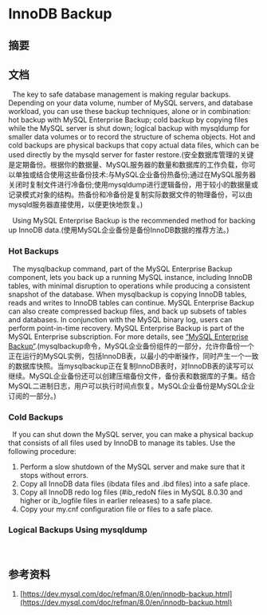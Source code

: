 #  InnoDB Backup
## 摘要

## 文档
&nbsp;&nbsp;The key to safe database management is making regular backups. Depending on your data volume, number of MySQL servers, and database workload, you can use these backup techniques, alone or in combination: hot backup with MySQL Enterprise Backup; cold backup by copying files while the MySQL server is shut down; logical backup with mysqldump for smaller data volumes or to record the structure of schema objects. Hot and cold backups are physical backups that copy actual data files, which can be used directly by the mysqld server for faster restore.(安全数据库管理的关键是定期备份。根据你的数据量、MySQL服务器的数量和数据库的工作负载，你可以单独或结合使用这些备份技术:与MySQL企业备份热备份;通过在MySQL服务器关闭时复制文件进行冷备份;使用mysqldump进行逻辑备份，用于较小的数据量或记录模式对象的结构。热备份和冷备份是复制实际数据文件的物理备份，可以由mysqld服务器直接使用，以便更快地恢复。)

&nbsp;&nbsp;Using MySQL Enterprise Backup is the recommended method for backing up InnoDB data.(使用MySQL企业备份是备份InnoDB数据的推荐方法。)

### Hot Backups
&nbsp;&nbsp;The mysqlbackup command, part of the MySQL Enterprise Backup component, lets you back up a running MySQL instance, including InnoDB tables, with minimal disruption to operations while producing a consistent snapshot of the database. When mysqlbackup is copying InnoDB tables, reads and writes to InnoDB tables can continue. MySQL Enterprise Backup can also create compressed backup files, and back up subsets of tables and databases. In conjunction with the MySQL binary log, users can perform point-in-time recovery. MySQL Enterprise Backup is part of the MySQL Enterprise subscription. For more details, see [“MySQL Enterprise Backup“](./000.MySQL%20Enterprise%20Backup.md).(mysqlbackup命令，MySQL企业备份组件的一部分，允许你备份一个正在运行的MySQL实例，包括InnoDB表，以最小的中断操作，同时产生一个一致的数据库快照。当mysqlbackup正在复制InnoDB表时，对InnoDB表的读写可以继续。MySQL企业备份还可以创建压缩备份文件，备份表和数据库的子集。结合MySQL二进制日志，用户可以执行时间点恢复。MySQL企业备份是MySQL企业订阅的一部分。)

### Cold Backups
&nbsp;&nbsp;If you can shut down the MySQL server, you can make a physical backup that consists of all files used by InnoDB to manage its tables. Use the following procedure:

1. Perform a slow shutdown of the MySQL server and make sure that it stops without errors.
2. Copy all InnoDB data files (ibdata files and .ibd files) into a safe place.
3. Copy all InnoDB redo log files (#ib_redoN files in MySQL 8.0.30 and higher or ib_logfile files in earlier releases) to a safe place.
4. Copy your my.cnf configuration file or files to a safe place.

### Logical Backups Using mysqldump
&nbsp;&nbsp;

## 参考资料
1. [https://dev.mysql.com/doc/refman/8.0/en/innodb-backup.html](https://dev.mysql.com/doc/refman/8.0/en/innodb-backup.html)
